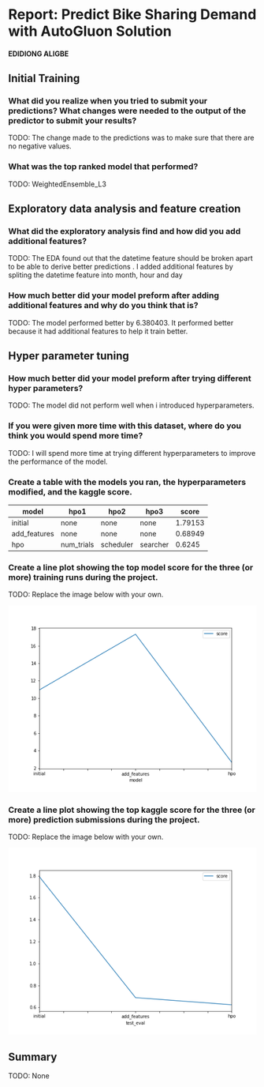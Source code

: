 # Report: Predict Bike Sharing Demand with AutoGluon Solution
#### EDIDIONG ALIGBE

## Initial Training
### What did you realize when you tried to submit your predictions? What changes were needed to the output of the predictor to submit your results?
TODO: The change made to the predictions was to make sure that there are no negative values. 

### What was the top ranked model that performed?
TODO: WeightedEnsemble_L3

## Exploratory data analysis and feature creation
### What did the exploratory analysis find and how did you add additional features?
TODO: The EDA found out that the datetime feature should be broken apart to be able to derive better predictions . I added additional features by spliting the datetime feature into month, hour and day 

### How much better did your model preform after adding additional features and why do you think that is?
TODO: The model performed better by 6.380403. It performed better because it had additional features to help it train better.

## Hyper parameter tuning
### How much better did your model preform after trying different hyper parameters?
TODO: The model did not perform well when i introduced hyperparameters.

### If you were given more time with this dataset, where do you think you would spend more time?
TODO: I will spend more time at trying different hyperparameters to improve the performance of the model.

### Create a table with the models you ran, the hyperparameters modified, and the kaggle score.
|model|hpo1|hpo2|hpo3|score|
|--|--|--|--|--|
|initial|none|none|none|1.79153|
|add_features|none|none|none|0.68949|
|hpo|num_trials|scheduler|searcher|0.6245|

### Create a line plot showing the top model score for the three (or more) training runs during the project.

TODO: Replace the image below with your own.

![model_train_score.png](img/model_train_score.png)

### Create a line plot showing the top kaggle score for the three (or more) prediction submissions during the project.

TODO: Replace the image below with your own.

![model_test_score.png](img/model_test_score.png)

## Summary
TODO: None
